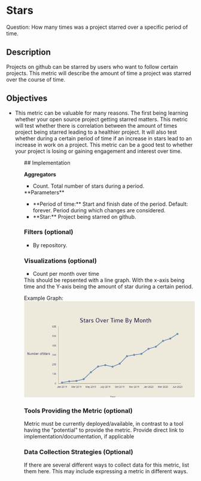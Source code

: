 # Stars

Question: How many times was a project starred over a specific period of time.

## Description
Projects on github can be starred by users who want to follow certain projects. This metric will describe the amount of time a project was starred over the course of time.

## Objectives
<ul>
<li>This metric can be valuable for many reasons. The first being learning whether your open source project getting starred matters. This metric will test whether there is correlation between the amount of times  project being starred leading to a healthier project. It will also test whether during a certain period of time if an increase in stars lead to an increase in work on a project. This metric can be a good test to whether your project is losing or gaining engagement and interest over time.</li>
<ul>
## Implementation

**Aggregators**
<ul>
<li>Count. Total number of stars during a period.</li>
</ul>
**Parameters**
<ul>
<li>**Period of time:** Start and finish date of the period. Default: forever. Period during which changes are considered.</li>
<li>**Star:** Project being starred on github.</li>
</ul>

### Filters (optional)
<ul>
<li>By repository. </li>
</ul>

### Visualizations (optional)
<ul>
<li>Count per month over time</li>
</ul>
This should be repsented with a line graph. With the x-axis being time and the Y-axis being the amount of star during a certain period.

Example Graph:
![alt text](metrics/images/graph.png)
### Tools Providing the Metric (optional)
Metric must be currently deployed/available, in contrast to a tool having the "potential" to provide the metric. Provide direct link to implementation/documentation, if applicable

### Data Collection Strategies (Optional)
If there are several different ways to collect data for this metric, list them here.
This may include expressing a metric in different ways.


